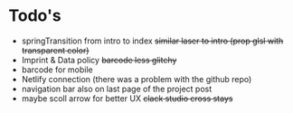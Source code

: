 # Todo's
- springTransition from intro to index
<s>similar laser to intro (prop glsl with transparent color) </s>
- Imprint & Data policy
<s> barcode less glitchy </s>
- barcode for mobile
- Netlify connection (there was a problem with the github repo)
- navigation bar also on last page of the project post
- maybe scoll arrow for better UX
<s> clack studio cross stays </s>
